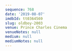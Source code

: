 ```yaml
---
sequence: 768
date: '2019-08-07'
imdbId: tt0364569
slug: oldboy-2003
venue: Prince Charles Cinema
venueNotes: null
medium: null
mediumNotes: null
---
```



